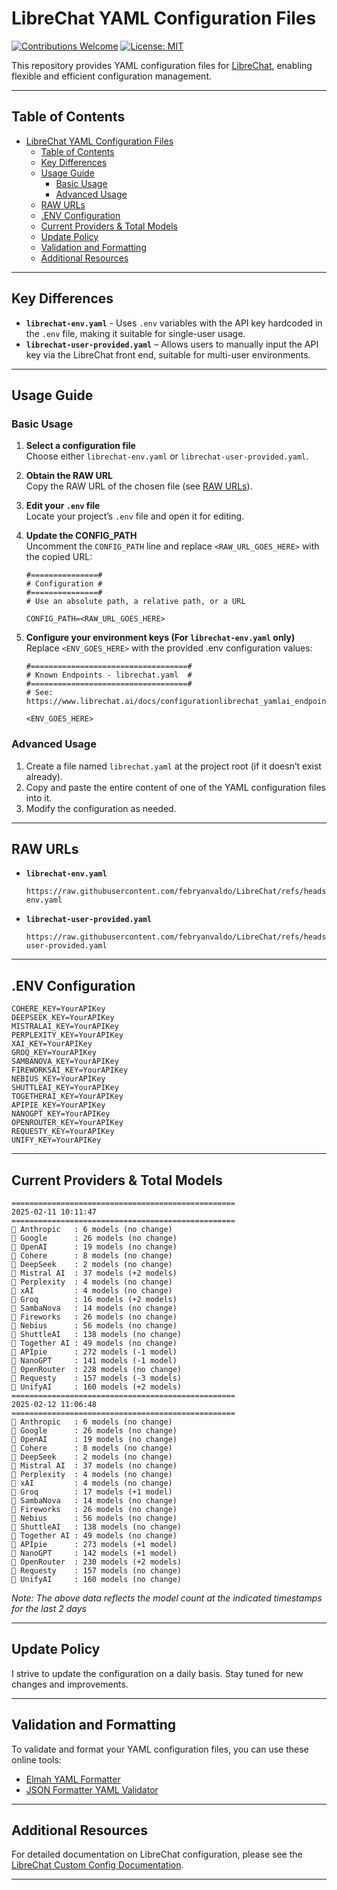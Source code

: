 # LibreChat YAML Configuration Files

[![Contributions Welcome](https://img.shields.io/badge/contributions-welcome-brightgreen.svg)](CONTRIBUTING.md) [![License: MIT](https://img.shields.io/badge/License-MIT-yellow.svg)](LICENSE)

This repository provides YAML configuration files for [LibreChat](https://www.librechat.ai/), enabling flexible and efficient configuration management.

---

## Table of Contents

- [LibreChat YAML Configuration Files](#librechat-yaml-configuration-files)
  - [Table of Contents](#table-of-contents)
  - [Key Differences](#key-differences)
  - [Usage Guide](#usage-guide)
    - [Basic Usage](#basic-usage)
    - [Advanced Usage](#advanced-usage)
  - [RAW URLs](#raw-urls)
  - [.ENV Configuration](#env-configuration)
  - [Current Providers \& Total Models](#current-providers--total-models)
  - [Update Policy](#update-policy)
  - [Validation and Formatting](#validation-and-formatting)
  - [Additional Resources](#additional-resources)

---

## Key Differences

- **`librechat-env.yaml`** - Uses `.env` variables with the API key hardcoded in the `.env` file, making it suitable for single-user usage.
- **`librechat-user-provided.yaml`** – Allows users to manually input the API key via the LibreChat front end, suitable for multi-user environments.

---

## Usage Guide

### Basic Usage

1. **Select a configuration file**  
   Choose either `librechat-env.yaml` or `librechat-user-provided.yaml`.

2. **Obtain the RAW URL**  
   Copy the RAW URL of the chosen file (see [RAW URLs](#raw-urls)).

3. **Edit your `.env` file**  
   Locate your project’s `.env` file and open it for editing.

4. **Update the CONFIG_PATH**  
   Uncomment the `CONFIG_PATH` line and replace `<RAW_URL_GOES_HERE>` with the copied URL:

   ```plaintext
   #===============#
   # Configuration #
   #===============#
   # Use an absolute path, a relative path, or a URL

   CONFIG_PATH=<RAW_URL_GOES_HERE>
   ```

5. **Configure your environment keys (For `librechat-env.yaml` only)**
   Replace `<ENV_GOES_HERE>` with the provided .env configuration values:

   ```plaintext
   #===================================#
   # Known Endpoints - librechat.yaml  #
   #===================================#
   # See: https://www.librechat.ai/docs/configurationlibrechat_yamlai_endpoints

   <ENV_GOES_HERE>
   ```

### Advanced Usage

1. Create a file named `librechat.yaml` at the project root (if it doesn’t exist already).
2. Copy and paste the entire content of one of the YAML configuration files into it.
3. Modify the configuration as needed.

---

## RAW URLs

- **`librechat-env.yaml`**  
  ```plaintext
  https://raw.githubusercontent.com/febryanvaldo/LibreChat/refs/heads/main/librechat-env.yaml
  ```

- **`librechat-user-provided.yaml`**  
  ```plaintext
  https://raw.githubusercontent.com/febryanvaldo/LibreChat/refs/heads/main/librechat-user-provided.yaml
  ```

---

## .ENV Configuration

```plaintext
COHERE_KEY=YourAPIKey
DEEPSEEK_KEY=YourAPIKey
MISTRALAI_KEY=YourAPIKey
PERPLEXITY_KEY=YourAPIKey
XAI_KEY=YourAPIKey
GROQ_KEY=YourAPIKey
SAMBANOVA_KEY=YourAPIKey
FIREWORKSAI_KEY=YourAPIKey
NEBIUS_KEY=YourAPIKey
SHUTTLEAI_KEY=YourAPIKey
TOGETHERAI_KEY=YourAPIKey
APIPIE_KEY=YourAPIKey
NANOGPT_KEY=YourAPIKey
OPENROUTER_KEY=YourAPIKey
REQUESTY_KEY=YourAPIKey
UNIFY_KEY=YourAPIKey
```

---

## Current Providers & Total Models

```plaintext
==================================================
2025-02-11 10:11:47
==================================================
🤖 Anthropic   : 6 models (no change)
🤖 Google      : 26 models (no change)
🤖 OpenAI      : 19 models (no change)
🤖 Cohere      : 8 models (no change)
🤖 DeepSeek    : 2 models (no change)
🤖 Mistral AI  : 37 models (+2 models)
🤖 Perplexity  : 4 models (no change)
🤖 xAI         : 4 models (no change)
🤖 Groq        : 16 models (+2 models)
🤖 SambaNova   : 14 models (no change)
🤖 Fireworks   : 26 models (no change)
🤖 Nebius      : 56 models (no change)
🤖 ShuttleAI   : 138 models (no change)
🤖 Together AI : 49 models (no change)
🤖 APIpie      : 272 models (-1 model)
🤖 NanoGPT     : 141 models (-1 model)
🤖 OpenRouter  : 228 models (no change)
🤖 Requesty    : 157 models (-3 models)
🤖 UnifyAI     : 160 models (+2 models)
==================================================
2025-02-12 11:06:48
==================================================
🤖 Anthropic   : 6 models (no change)
🤖 Google      : 26 models (no change)
🤖 OpenAI      : 19 models (no change)
🤖 Cohere      : 8 models (no change)
🤖 DeepSeek    : 2 models (no change)
🤖 Mistral AI  : 37 models (no change)
🤖 Perplexity  : 4 models (no change)
🤖 xAI         : 4 models (no change)
🤖 Groq        : 17 models (+1 model)
🤖 SambaNova   : 14 models (no change)
🤖 Fireworks   : 26 models (no change)
🤖 Nebius      : 56 models (no change)
🤖 ShuttleAI   : 138 models (no change)
🤖 Together AI : 49 models (no change)
🤖 APIpie      : 273 models (+1 model)
🤖 NanoGPT     : 142 models (+1 model)
🤖 OpenRouter  : 230 models (+2 models)
🤖 Requesty    : 157 models (no change)
🤖 UnifyAI     : 160 models (no change)
```

*Note: The above data reflects the model count at the indicated timestamps for the last 2 days*

---

## Update Policy

I strive to update the configuration on a daily basis. Stay tuned for new changes and improvements.

---

## Validation and Formatting

To validate and format your YAML configuration files, you can use these online tools:

- [Elmah YAML Formatter](https://elmah.io/tools/yaml-formatter/)
- [JSON Formatter YAML Validator](https://jsonformatter.org/yaml-validator)

---

## Additional Resources

For detailed documentation on LibreChat configuration, please see the [LibreChat Custom Config Documentation](https://www.librechat.ai/docs/configuration).

---